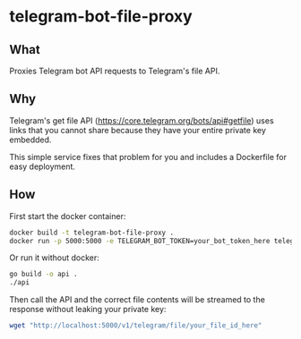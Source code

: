 # telegram-bot-file-proxy

## What
Proxies Telegram bot API requests to Telegram's file API.

## Why
Telegram's get file API (https://core.telegram.org/bots/api#getfile) uses links that you cannot share because they have your entire private key embedded.

This simple service fixes that problem for you and includes a Dockerfile for easy deployment.

## How
First start the docker container:
```bash
docker build -t telegram-bot-file-proxy .
docker run -p 5000:5000 -e TELEGRAM_BOT_TOKEN=your_bot_token_here telegram-bot-file-proxy
```

Or run it without docker:
```bash
go build -o api .
./api
```

Then call the API and the correct file contents will be streamed to the response without leaking your private key:
```bash
wget "http://localhost:5000/v1/telegram/file/your_file_id_here"
```
